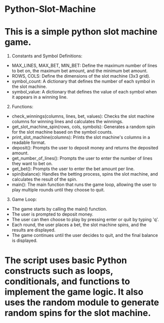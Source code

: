 # Python-Slot-Machine
# This is a simple python slot machine game.
1. Constants and Symbol Definitions:

* MAX_LINES, MAX_BET, MIN_BET: Define the maximum number of lines to bet on, the maximum bet amount, and the minimum bet amount.
* ROWS, COLS: Define the dimensions of the slot machine (3x3 grid).
* symbol_count: A dictionary that defines the number of each symbol in the slot machine.
* symbol_value: A dictionary that defines the value of each symbol when it appears in a winning line.
2. Functions:

* check_winnings(columns, lines, bet, values): Checks the slot machine columns for winning lines and calculates the winnings.
* get_slot_machine_spin(rows, cols, symbols): Generates a random spin for the slot machine based on the symbol counts.
* print_slot_machine(columns): Prints the slot machine's columns in a readable format.
* deposit(): Prompts the user to deposit money and returns the deposited amount.
* get_number_of_lines(): Prompts the user to enter the number of lines they want to bet on.
* get_bet(): Prompts the user to enter the bet amount per line.
* spin(balance): Handles the betting process, spins the slot machine, and calculates the result of the spin.
* main(): The main function that runs the game loop, allowing the user to play multiple rounds until they choose to quit.
3. Game Loop:

* The game starts by calling the main() function.
* The user is prompted to deposit money.
* The user can then choose to play by pressing enter or quit by typing 'q'.
* Each round, the user places a bet, the slot machine spins, and the results are displayed.
* The game continues until the user decides to quit, and the final balance is displayed.
# The script uses basic Python constructs such as loops, conditionals, and functions to implement the game logic. It also uses the random module to generate random spins for the slot machine.
